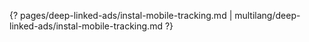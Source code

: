 {? pages/deep-linked-ads/instal-mobile-tracking.md | multilang/deep-linked-ads/instal-mobile-tracking.md ?}
